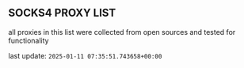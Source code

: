 ## SOCKS4 PROXY LIST

all proxies in this list were collected from open sources and tested for functionality

last update: `2025-01-11 07:35:51.743658+00:00`